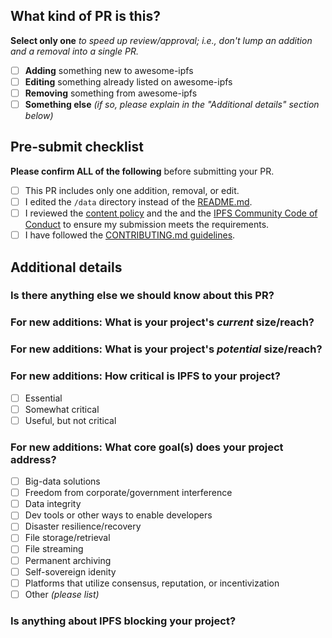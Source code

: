 ## What kind of PR is this?
**Select only one** *to speed up review/approval; i.e., don't lump an addition and a removal into a single PR.*

- [ ] **Adding** something new to awesome-ipfs
- [ ] **Editing** something already listed on awesome-ipfs
- [ ] **Removing** something from awesome-ipfs
- [ ] **Something else** *(if so, please explain in the "Additional details" section below)*

<!-- If your change is not listed above, please remove the checklist bellow. -->

## Pre-submit checklist
**Please confirm ALL of the following** before submitting your PR.

- [ ] This PR includes only one addition, removal, or edit.
- [ ] I edited the `/data` directory instead of the [README.md](https://github.com/ipfs/awesome-ipfs/blob/master/README.md).
- [ ] I reviewed the [content policy](https://github.com/ipfs/awesome-ipfs/blob/master/POLICY.md) and the and the [IPFS Community Code of Conduct](https://github.com/ipfs/community/blob/master/code-of-conduct.md) to ensure my submission meets the requirements.
- [ ] I have followed the [CONTRIBUTING.md guidelines](https://github.com/ipfs/awesome-ipfs/blob/master/CONTRIBUTING.md).

## Additional details

### Is there anything else we should know about this PR?
<!-- If you've checked "Something else" above, or just want to provide additional info or clarification, please do so here. -->

### For new additions: What is your project's *current* size/reach?
<!--This could be number of users, number of integrations, frequency of use, or any other key metrics. If your PR isn't for a new addition to awesome-ipfs, or you don't know these numbers, you can leave this out.-->

### For new additions: What is your project's *potential* size/reach?
<!--This could be number of users, number of integrations, frequency of use, or any other key metrics. If your PR isn't for a new addition to awesome-ipfs, or you don't know these numbers, you can leave this out.-->

### For new additions: How critical is IPFS to your project?
<!--Choose one. If your PR isn't for a new addition to awesome-ipfs, you can leave this out.-->
- [ ] Essential
- [ ] Somewhat critical
- [ ] Useful, but not critical

### For new additions: What core goal(s) does your project address?
<!--Choose as many as apply. If your PR isn't for a new addition to awesome-ipfs, you can leave this out.-->
- [ ] Big-data solutions
- [ ] Freedom from corporate/government interference
- [ ] Data integrity
- [ ] Dev tools or other ways to enable developers
- [ ] Disaster resilience/recovery
- [ ] File storage/retrieval
- [ ] File streaming
- [ ] Permanent archiving
- [ ] Self-sovereign idenity
- [ ] Platforms that utilize consensus, reputation, or incentivization
- [ ] Other *(please list)*

### Is anything about IPFS blocking your project?
<!--If aspects of IPFS are hindering your project's progress, please elaborate here.-->
